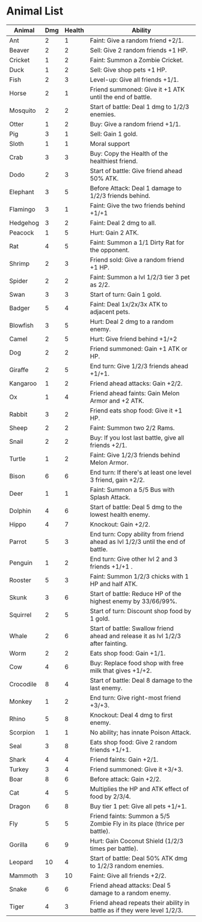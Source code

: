 # Animal List

| Animal    | Dmg | Health | Ability                                                                           |
| --------- | --- | ------ | --------------------------------------------------------------------------------- |
| Ant       | 2   | 1      | Faint: Give a random friend +2/1.                                                 |
| Beaver    | 2   | 2      | Sell: Give 2 random friends +1 HP.                                                |
| Cricket   | 1   | 2      | Faint: Summon a Zombie Cricket.                                                   |
| Duck      | 1   | 2      | Sell: Give shop pets +1 HP.                                                       |
| Fish      | 2   | 3      | Level-up: Give all friends +1/1.                                                  |
| Horse     | 2   | 1      | Friend summoned: Give it +1 ATK until the end of battle.                          |
| Mosquito  | 2   | 2      | Start of battle: Deal 1 dmg to 1/2/3 enemies.                                     |
| Otter     | 1   | 2      | Buy: Give a random friend +1/1.                                                   |
| Pig       | 3   | 1      | Sell: Gain 1 gold.                                                                |
| Sloth     | 1   | 1      | Moral support                                                                     |
| Crab      | 3   | 3      | Buy: Copy the Health of the healthiest friend.                                    |
| Dodo      | 2   | 3      | Start of battle: Give friend ahead 50% ATK.                                       |
| Elephant  | 3   | 5      | Before Attack: Deal 1 damage to 1/2/3 friends behind.                             |
| Flamingo  | 3   | 1      | Faint: Give the two friends behind +1/+1                                          |
| Hedgehog  | 3   | 2      | Faint: Deal 2 dmg to all.                                                         |
| Peacock   | 1   | 5      | Hurt: Gain 2 ATK.                                                                 |
| Rat       | 4   | 5      | Faint: Summon a 1/1 Dirty Rat for the opponent.                                   |
| Shrimp    | 2   | 3      | Friend sold: Give a random friend +1 HP.                                          |
| Spider    | 2   | 2      | Faint: Summon a lvl 1/2/3 tier 3 pet as 2/2.                                      |
| Swan      | 3   | 3      | Start of turn: Gain 1 gold.                                                       |
| Badger    | 5   | 4      | Faint: Deal 1x/2x/3x ATK to adjacent pets.                                        |
| Blowfish  | 3   | 5      | Hurt: Deal 2 dmg to a random enemy.                                               |
| Camel     | 2   | 5      | Hurt: Give friend behind +1/+2                                                    |
| Dog       | 2   | 2      | Friend summoned: Gain +1 ATK or HP.                                               |
| Giraffe   | 2   | 5      | End turn: Give 1/2/3 friends ahead +1/+1.                                         |
| Kangaroo  | 1   | 2      | Friend ahead attacks: Gain +2/2.                                                  |
| Ox        | 1   | 4      | Friend ahead faints: Gain Melon Armor and +2 ATK.                                 |
| Rabbit    | 3   | 2      | Friend eats shop food: Give it +1 HP.                                             |
| Sheep     | 2   | 2      | Faint: Summon two 2/2 Rams.                                                       |
| Snail     | 2   | 2      | Buy: If you lost last battle, give all friends +2/1.                              |
| Turtle    | 1   | 2      | Faint: Give 1/2/3 friends behind Melon Armor.                                     |
| Bison     | 6   | 6      | End turn: If there's at least one level 3 friend, gain +2/2.                      |
| Deer      | 1   | 1      | Faint: Summon a 5/5 Bus with Splash Attack.                                       |
| Dolphin   | 4   | 6      | Start of battle: Deal 5 dmg to the lowest health enemy.                           |
| Hippo     | 4   | 7      | Knockout: Gain +2/2.                                                              |
| Parrot    | 5   | 3      | End turn: Copy ability from friend ahead as lvl 1/2/3 until the end of battle.    |
| Penguin   | 1   | 2      | End turn: Give other lvl 2 and 3 friends +1/+1 .                                  |
| Rooster   | 5   | 3      | Faint: Summon 1/2/3 chicks with 1 HP and half ATK.                                |
| Skunk     | 3   | 6      | Start of battle: Reduce HP of the highest enemy by 33/66/99%.                     |
| Squirrel  | 2   | 5      | Start of turn: Discount shop food by 1 gold.                                      |
| Whale     | 2   | 6      | Start of battle: Swallow friend ahead and release it as lvl 1/2/3 after fainting. |
| Worm      | 2   | 2      | Eats shop food: Gain +1/1.                                                        |
| Cow       | 4   | 6      | Buy: Replace food shop with free milk that gives +1/+2.                           |
| Crocodile | 8   | 4      | Start of battle: Deal 8 damage to the last enemy.                                 |
| Monkey    | 1   | 2      | End turn: Give right-most friend +3/+3.                                           |
| Rhino     | 5   | 8      | Knockout: Deal 4 dmg to first enemy.                                              |
| Scorpion  | 1   | 1      | No ability; has innate Poison Attack.                                             |
| Seal      | 3   | 8      | Eats shop food: Give 2 random friends +1/+1.                                      |
| Shark     | 4   | 4      | Friend faints: Gain +2/1.                                                         |
| Turkey    | 3   | 4      | Friend summoned: Give it +3/+3.                                                   |
| Boar      | 8   | 6      | Before attack: Gain +2/2.                                                         |
| Cat       | 4   | 5      | Multiplies the HP and ATK effect of food by 2/3/4.                                |
| Dragon    | 6   | 8      | Buy tier 1 pet: Give all pets +1/+1.                                              |
| Fly       | 5   | 5      | Friend faints: Summon a 5/5 Zombie Fly in its place (thrice per battle).          |
| Gorilla   | 6   | 9      | Hurt: Gain Coconut Shield (1/2/3 times per battle).                               |
| Leopard   | 10  | 4      | Start of battle: Deal 50% ATK dmg to 1/2/3 random enemies.                        |
| Mammoth   | 3   | 10     | Faint: Give all friends +2/2.                                                     |
| Snake     | 6   | 6      | Friend ahead attacks: Deal 5 damage to a random enemy.                            |
| Tiger     | 4   | 3      | Friend ahead repeats their ability in battle as if they were level 1/2/3.         |
